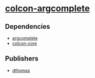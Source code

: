 # [colcon-argcomplete](https://pypi.org/project/colcon-argcomplete)

## Dependencies
- [argcomplete](packages/a/argcomplete.md)
- [colcon-core](packages/c/colcon-core.md)



## Publishers
- [dthomas](https://pypi.org/user/dthomas)

